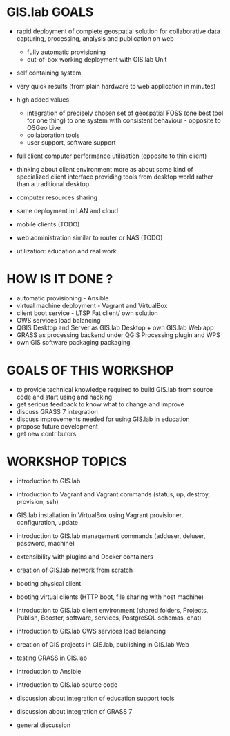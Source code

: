 GIS.lab GOALS
=============
* rapid deployment of complete geospatial solution for collaborative data capturing, processing, analysis and publication on web
	* fully automatic provisioning
	* out-of-box working deployment with GIS.lab Unit

* self containing system

* very quick results (from plain hardware to web application in minutes)
* high added values
	* integration of precisely chosen set of geospatial FOSS (one best tool for one thing) to one system with consistent behaviour
		  - opposite to OSGeo Live
	* collaboration tools
	* user support, software support

* full client computer performance utilisation (opposite to thin client)
* thinking about client environment more as about some kind of specialized client interface providing tools from desktop
  world rather than a traditional desktop

* computer resources sharing

* same deployment in LAN and cloud
* mobile clients (TODO)
* web administration similar to router or NAS (TODO)
* utilization: education and real work


HOW IS IT DONE ?
================
* automatic provisioning - Ansible
* virtual machine deployment - Vagrant and VirtualBox
* client boot service - LTSP Fat client/ own solution
* OWS services load balancing
* QGIS Desktop and Server as GIS.lab Desktop + own GIS.lab Web app
* GRASS as processing backend under QGIS Processing plugin and WPS
* own GIS software packaging packaging


GOALS OF THIS WORKSHOP
======================
* to provide technical knowledge required to build GIS.lab from source code and start using and hacking
* get serious feedback to know what to change and improve
* discuss GRASS 7 integration
* discuss improvements needed for using GIS.lab in education
* propose future development
* get new contributors


WORKSHOP TOPICS
===============
* introduction to GIS.lab
* introduction to Vagrant and Vagrant commands (status, up, destroy, provision, ssh)
* GIS.lab installation in VirtualBox using Vagrant provisioner, configuration, update
* introduction to GIS.lab management commands (adduser, deluser, password, machine)
* extensibility with plugins and Docker containers
* creation of GIS.lab network from scratch
* booting physical client
* booting virtual clients (HTTP boot, file sharing with host machine)
* introduction to GIS.lab client environment (shared folders, Projects, Publish, Booster, software, services, PostgreSQL
  schemas, chat)
* introduction to GIS.lab OWS services load balancing
* creation of GIS projects in GIS.lab, publishing in GIS.lab Web
* testing GRASS in GIS.lab

* introduction to Ansible
* introduction to GIS.lab source code

* discussion about integration of education support tools
* discussion about integration of GRASS 7
* general discussion

